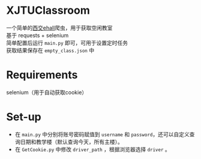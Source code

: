 # XJTUClassroom
一个简单的[西交ehall](ehall.xjtu.edu.cn)爬虫，用于获取空闲教室\
基于 requests + selenium\
简单配置后运行 `main.py` 即可，可用于设置定时任务\
获取结果保存在 `empty_class.json` 中

# Requirements
selenium（用于自动获取cookie）

# Set-up
* 在 `main.py` 中分别将账号密码赋值到 `username` 和 `password`，还可以自定义查询日期和教学楼（默认查询今天，所有主楼）。
* 在 `GetCookie.py` 中修改 `driver_path` ，根据浏览器选择 `driver` 。
